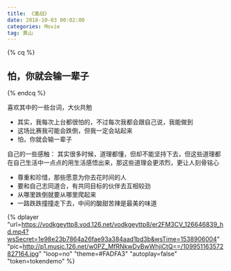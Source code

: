 ```yaml
---
title: 《激战》
date: 2018-10-03 00:02:00
categories: Movie
tag: 黄山
---
```


{% cq %} <h2>怕，你就会输一辈子</h2> {% endcq %}

喜欢其中的一些台词，大伙共勉
* 其实，我每次上台都很怕的，不过每次我都会跟自己说，我能做到
* 这场比赛我可能会跌倒，但我一定会站起来
* 怕，你就会输一辈子

自己的一些感触：
其实很多时候，道理都懂，但却不能坚持下去，但这些道理都在自己生活中一点点的用生活感悟出来，那这些道理会更浓烈，更让人刻骨铭心
* 尊重和珍惜，那些愿意为你去花时间的人
* 要和自己志同道合，有共同目标的伙伴去互相较劲
* 从哪里跌倒就要从哪里爬起来
* 一路跌跌撞撞走下去，中间的酸甜苦辣是最美的味道

{% dplayer "url=https://vodkgeyttp8.vod.126.net/vodkgeyttp8/er2FM3CV_126646839_hd.mp4?wsSecret=1e98e23b7864a26fae93a384aad1bd3b&wsTime=1538906004" "pic=http://p1.music.126.net/w0PZ_MfRNkwDvBwWhjiCtQ==/109951163572827164.jpg" "loop=no" "theme=#FADFA3" "autoplay=false" "token=tokendemo" %}